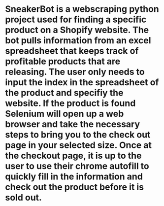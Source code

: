 # SneakerBot is a webscraping python project used for finding a specific product on a Shopify website. The bot pulls information from an excel spreadsheet that keeps track of profitable products that are releasing. The user only needs to input the index in the spreadsheet of the product and specifiy the website. If the product is found Selenium will open up a web browser and take the necessary steps to bring you to the check out page in your selected size. Once at the checkout page, it is up to the user to use their chrome autofill to quickly fill in the information and check out the product before it is sold out.

